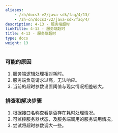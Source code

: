```yaml
---
aliases:
    - /zh/docs3-v2/java-sdk/faq/4/13/
    - /zh-cn/docs3-v2/java-sdk/faq/4/
description: 4-13 - 服务端超时
linkTitle: 4-13 - 服务端超时
title: 4-13 - 服务端超时
type: docs
weight: 13
---
```






### 可能的原因

1. 服务端逻辑处理相对耗时。
2. 服务端负载请求过高，无法响应。
3. 当前的超时参数设置阈值与现实情况相差较大。

### 排查和解决步骤

1. 根据接口名称查看是否存在耗时处理情况。
2. 可监控服务器状态，及服务端调用的服务调用情况。
3. 尝试将超时参数调大一些。
